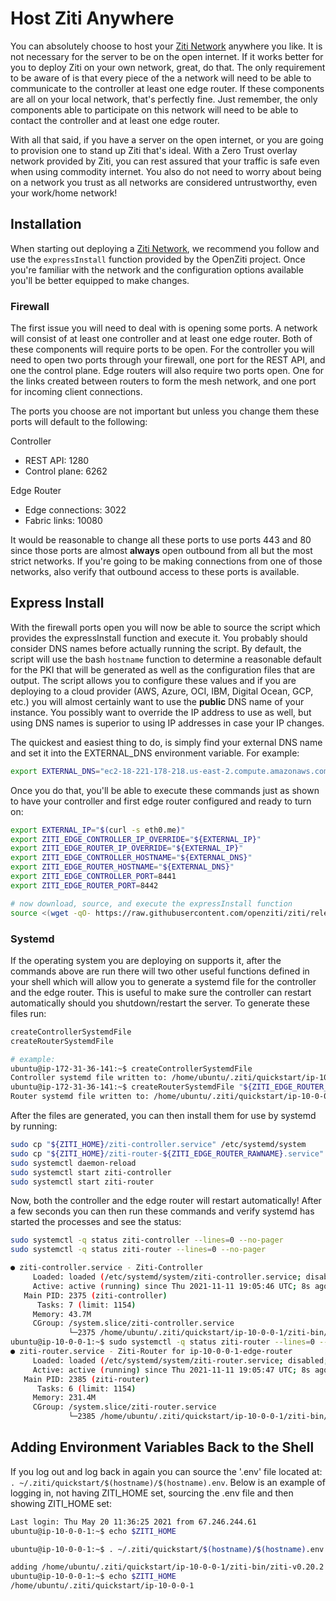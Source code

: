 # Host Ziti Anywhere

You can absolutely choose to host your [Ziti Network](xref:zitiOverview#overview-of-a-ziti-network) anywhere you like.
It is not necessary for the server to be on the open internet. If it works better for you to deploy Ziti on your 
own network, great, do that.  The only requirement to be aware of is that every piece of the a network will need to 
be able to communicate to the controller at least one edge router. If these components are all on your local network,
that's perfectly fine. Just remember, the only components able to participate on this network will need to be able to
contact the controller and at least one edge router.

With all that said, if you have a server on the open internet, or you are going to provision one to stand up Ziti that's
ideal. With a Zero Trust overlay network provided by Ziti, you can rest assured that your traffic is safe even when 
using commodity internet. You also do not need to worry about being on a network you trust as all networks are 
considered untrustworthy, even your work/home network!

## Installation

When starting out deploying a [Ziti Network](xref:zitiOverview#overview-of-a-ziti-network), we recommend you follow
and use the `expressInstall` function provided by the OpenZiti project. Once you're familiar with the network and 
the configuration options available you'll be better equipped to make changes. 

### Firewall

The first issue you will need to deal with is opening some ports. A network will consist of at least one controller and 
at least one edge router. Both of these components will require ports to be open. For the controller you will need to 
open two ports through your firewall, one port for the REST API, and one the control plane. Edge routers will also 
require two ports open. One for the links created between routers to form the mesh network, and one port for incoming 
client connections.

The ports you choose are not important but unless you change them these ports will default to the following:

Controller
- REST API: 1280
- Control plane: 6262

Edge Router
- Edge connections: 3022
- Fabric links: 10080

It would be reasonable to change all these ports to use ports 443 and 80 since those ports are almost **always** open 
outbound from all but the most strict networks. If you're going to be making connections from one of those networks, also 
verify that outbound access to these ports is available.

## Express Install

With the firewall ports open you will now be able to source the script which provides the expressInstall function and 
execute it. You probably should consider DNS names before actually running the script. By default, the script will use 
the bash `hostname` function to determine a reasonable default for the PKI that will be generated as well as the 
configuration files that are output.  The script allows you to configure these values and if you are deploying to a cloud 
provider (AWS, Azure, OCI, IBM, Digital Ocean, GCP, etc.) you will almost certainly want to use the **public** DNS name 
of your instance. You possibly  want to override the IP address to use as well, but using DNS names is superior to using 
IP addresses in case your IP changes.

The quickest and easiest thing to do, is simply find your external DNS name and set it into the EXTERNAL_DNS environment 
variable. For example:
```bash
export EXTERNAL_DNS="ec2-18-221-178-218.us-east-2.compute.amazonaws.com"
```

Once you do that, you'll be able to execute these commands just as shown to have your controller and first edge router 
configured and ready to turn on:

```bash
export EXTERNAL_IP="$(curl -s eth0.me)"       
export ZITI_EDGE_CONTROLLER_IP_OVERRIDE="${EXTERNAL_IP}"
export ZITI_EDGE_ROUTER_IP_OVERRIDE="${EXTERNAL_IP}"
export ZITI_EDGE_CONTROLLER_HOSTNAME="${EXTERNAL_DNS}"
export ZITI_EDGE_ROUTER_HOSTNAME="${EXTERNAL_DNS}"
export ZITI_EDGE_CONTROLLER_PORT=8441
export ZITI_EDGE_ROUTER_PORT=8442

# now download, source, and execute the expressInstall function
source <(wget -qO- https://raw.githubusercontent.com/openziti/ziti/release-next/quickstart/docker/image/ziti-cli-functions.sh); expressInstall
```

### Systemd

If the operating system you are deploying on supports it, after the commands above are run there will two other useful
functions defined in your shell which will allow you to generate a systemd file for the controller and the edge router. This
is useful to make sure the controller can restart automatically should you shutdown/restart the server. To generate these 
files run:
```bash
createControllerSystemdFile
createRouterSystemdFile

# example:
ubuntu@ip-172-31-36-141:~$ createControllerSystemdFile
Controller systemd file written to: /home/ubuntu/.ziti/quickstart/ip-10-0-0-1/ziti-controller.service
ubuntu@ip-172-31-36-141:~$ createRouterSystemdFile "${ZITI_EDGE_ROUTER_RAWNAME}"
Router systemd file written to: /home/ubuntu/.ziti/quickstart/ip-10-0-0-1/ziti-router-ip-10-0-0-1-edge-router.service
```

After the files are generated, you can then install them for use by systemd by running:

```bash
sudo cp "${ZITI_HOME}/ziti-controller.service" /etc/systemd/system
sudo cp "${ZITI_HOME}/ziti-router-${ZITI_EDGE_ROUTER_RAWNAME}.service" /etc/systemd/system/ziti-router.service
sudo systemctl daemon-reload
sudo systemctl start ziti-controller
sudo systemctl start ziti-router
```

Now, both the controller and the edge router will restart automatically!  After a few seconds you can then run these 
commands and verify systemd has started the processes and see the status:

```bash
sudo systemctl -q status ziti-controller --lines=0 --no-pager
sudo systemctl -q status ziti-router --lines=0 --no-pager

● ziti-controller.service - Ziti-Controller
     Loaded: loaded (/etc/systemd/system/ziti-controller.service; disabled; vendor preset: enabled)
     Active: active (running) since Thu 2021-11-11 19:05:46 UTC; 8s ago
   Main PID: 2375 (ziti-controller)
      Tasks: 7 (limit: 1154)
     Memory: 43.7M
     CGroup: /system.slice/ziti-controller.service
             └─2375 /home/ubuntu/.ziti/quickstart/ip-10-0-0-1/ziti-bin/ziti-v0.22.11/ziti-controller run /home/ubuntu/.ziti/quickstart/ip-10-0-0-1/co…
ubuntu@ip-10-0-0-1:~$ sudo systemctl -q status ziti-router --lines=0 --no-pager
● ziti-router.service - Ziti-Router for ip-10-0-0-1-edge-router
     Loaded: loaded (/etc/systemd/system/ziti-router.service; disabled; vendor preset: enabled)
     Active: active (running) since Thu 2021-11-11 19:05:47 UTC; 8s ago
   Main PID: 2385 (ziti-router)
      Tasks: 6 (limit: 1154)
     Memory: 231.4M
     CGroup: /system.slice/ziti-router.service
             └─2385 /home/ubuntu/.ziti/quickstart/ip-10-0-0-1/ziti-bin/ziti-v0.22.11/ziti-router run /home/ubuntu/.ziti/quickstart/ip-10-0-0-1/ip-10…
```

## Adding Environment Variables Back to the Shell

If you log out and log back in again you can source the '.env' file located at: 
`. ~/.ziti/quickstart/$(hostname)/$(hostname).env`. Below is an example of logging in, not having ZITI_HOME set, sourcing the
.env file and then showing ZITI_HOME set:

```bash
Last login: Thu May 20 11:36:25 2021 from 67.246.244.61
ubuntu@ip-10-0-0-1:~$ echo $ZITI_HOME

ubuntu@ip-10-0-0-1:~$ . ~/.ziti/quickstart/$(hostname)/$(hostname).env

adding /home/ubuntu/.ziti/quickstart/ip-10-0-0-1/ziti-bin/ziti-v0.20.2 to the path
ubuntu@ip-10-0-0-1:~$ echo $ZITI_HOME
/home/ubuntu/.ziti/quickstart/ip-10-0-0-1
```